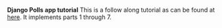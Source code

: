 **Django Polls app tutorial**
This is a follow along tutorial as can be found at [here](https://docs.djangoproject.com/en/2.1/intro/tutorial01/).
It implements parts 1 through 7.
